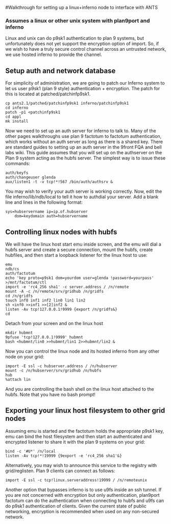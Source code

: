 #Walkthrough for setting up a linux+inferno node to interface with ANTS
### Assumes a linux or other unix system with plan9port and inferno

Linux and unix can do p9sk1 authentication to plan 9 systems, but unfortunately does not yet support the encryption option of import. So, if we wish to have a truly secure control channel across an untrusted network, we use hosted inferno to provide the channel.

## Setup auth and network database

For simplicity of administration, we are going to patch our Inferno system to let us user p9sk1 (plan 9 style) authentication + encryption. The patch for this is located at patched/patchinfp9sk1. 

	cp ants2.1/patched/patchinfp9sk1 inferno/patchinfp9sk1
	cd inferno
	patch -p1 <patchinfp9sk1
	cd appl
	mk install

Now we need to set up an auth server for inferno to talk to. Many of the other pages walkthroughs use plan 9 factotum to factotum authentication, which works without an auth server as long as there is a shared key. There are standard guides to setting up an auth server in the 9front FQA and bell labs wiki. This guide assumes that you will set up on the authserver on the Plan 9 system acting as the hubfs server. The simplest way is to issue these commands:

	auth/keyfs
	auth/changeuser glenda
	aux/listen1 -t -v tcp!*!567 /bin/auth/authsrv &

You may wish to verify your auth server is working correctly. Now, edit the file inferno/lib/ndb/local to tell it how to authdial your server. Add a blank line and lines in the following format:
	
	sys=hubservername ip=ip.of.hubserver
		dom=keydomain auth=hubservername

## Controlling linux nodes with hubfs

We will have the linux host start emu inside screen, and the emu will dial a hubfs server and create a secure connection, mount the hubfs, create hubfiles, and then start a loopback listener for the linux host to use:

	emu
	ndb/cs
	auth/factotum
	echo 'key proto=p9sk1 dom=yourdom user=glenda !password=yourpass' >/mnt/factotum/ctl
	import -e 'rc4_256 sha1' -c server.address / /n/remote
	mount -A -c /n/remote/srv/gridhub /n/gridfs
	cd /n/gridfs
	touch inf0 inf1 inf2 lin0 lin1 lin2
	sh <inf0 >>inf1 >>[2]inf2 &
	listen -Av tcp!127.0.0.1!9999 {export /n/gridfs&}
	cd

Detach from your screen and on the linux host

	mkdir hubmnt
	9pfuse 'tcp!127.0.0.1!9999' hubmnt
	bash <hubmnt/lin0 >>hubmnt/lin1 2>>hubmnt/lin2 &

Now you can control the linux node and its hosted inferno from any other node on your grid:

	import -E ssl -c hubserver.address / /n/hubserver
	mount -c /n/hubserver/srv/gridhub /n/hubfs
	hub
	%attach lin

And you are controlling the bash shell on the linux host attached to the hubfs. Note that you have no bash prompt!

## Exporting your linux host filesystem to other grid nodes

Assuming emu is started and the factotum holds the appropriate p9sk1 key, emu can bind the host filesystem and then start an authenticated and encrypted listener to share it with the plan 9 systems on your grid:

	bind -c '#U*' /n/local
	listen -Av tcp!*!19999 {9export -e 'rc4_256 sha1'&}

Alternatively, you may wish to announce this service to the registry with grid/reglisten. Plan 9 clients can connect as follows:

	import -E ssl -c tcp!linux.serveraddress!19999 / /n/remoteunix

Another option that bypasses inferno is to use u9fs inside an ssh tunnel. If you are not concerned with encryption but only authentication, plan9port factotum can do the authentication when connecting to hubfs and u9fs can do p9sk1 authentication of clients. Given the current state of public networking, encryption is recommended when used on any non-secured network. 
